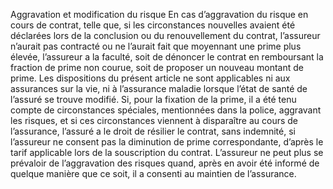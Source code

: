 Aggravation et modification du risque
En cas d’aggravation du risque en cours de contrat, telle que, si les circonstances nouvelles avaient été déclarées lors de la conclusion ou du renouvellement du contrat, l’assureur n’aurait pas contracté ou ne l’aurait fait que moyennant une prime plus élevée, l’assureur a la faculté, soit de dénoncer le contrat en remboursant la fraction de prime non courue, soit de proposer un nouveau montant de prime.
Les dispositions du présent article ne sont applicables ni aux assurances sur la vie, ni à l’assurance maladie lorsque l’état de santé de l’assuré se trouve modifié.
Si, pour la fixation de la prime, il a été tenu compte de circonstances spéciales, mentionnées dans la police, aggravant les risques, et si ces circonstances viennent à disparaître au cours de l’assurance, l’assuré a le droit de résilier le contrat, sans indemnité, si l’assureur ne consent pas la diminution de prime correspondante, d’après le tarif applicable lors de la souscription du contrat.
L’assureur ne peut plus se prévaloir de l’aggravation des risques quand, après en avoir été informé de quelque manière que ce soit, il a consenti au maintien de l’assurance.